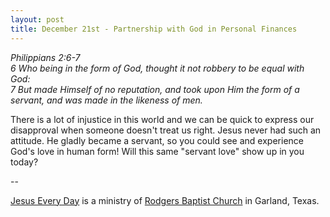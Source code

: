 ```yaml
---
layout: post
title: December 21st - Partnership with God in Personal Finances
---
```


_Philippians 2:6-7  
6 Who being in the form of God, thought it not robbery to be equal
with God:  
7 But made Himself of no reputation, and took upon Him the form of a
servant, and was made in the likeness of men._

There is a lot of injustice in this world and we can be quick to
express our disapproval when someone doesn't treat us right. Jesus
never had such an attitude. He gladly became a servant, so you could
see and experience God's love in human form! Will this same "servant
love" show up in you today?

 --

<a href=http://jesuseveryday.net>Jesus Every Day</a> is a ministry of <a href=http://rodgersbaptist.net>Rodgers Baptist Church</a> in Garland, Texas.
